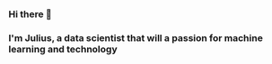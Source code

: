 ### Hi there 👋
### I'm Julius, a data scientist that will a passion for machine learning and technology
<!--
**izanna-ju/izanna-ju** is a ✨ _special_ ✨ repository because its `README.md` (this file) appears on your GitHub profile.

Here are some ideas to get you started:

- 🔭 I’m currently working on 
- 🌱 I’m currently learning Data Analysis
- 👯 I’m looking to collaborate on NLP and Computer Vision projects
- 🤔 I’m looking for help with ...
- 💬 Ask me about ...
- 📫 How to reach me: izanna.rukky@gmail.com
- 😄 Pronouns: He/Him
- ⚡ Fun fact: MLE that hates hoodles
-->
